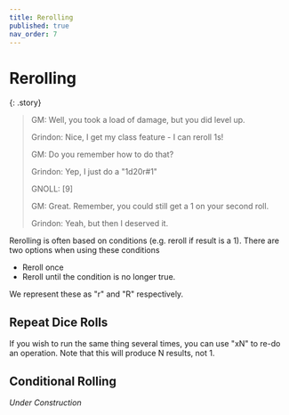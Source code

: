 ```yaml
---
title: Rerolling
published: true
nav_order: 7
---
```


# Rerolling

{: .story}
>
>   GM: Well, you took a load of damage, but you did level up.
>
>   Grindon: Nice, I get my class feature - I can reroll 1s!
>
>   GM: Do you remember how to do that?
>
>   Grindon: Yep, I just do a "1d20r#1"
>
>   GNOLL: [9]
>
>   GM: Great. Remember, you could still get a 1 on your second roll.
>
>   Grindon: Yeah, but then I deserved it.

Rerolling is often based on conditions (e.g. reroll if result is a 1). There are two options when using these conditions
 - Reroll once 
 - Reroll until the condition is no longer true.

We represent these as "r" and "R" respectively.


## Repeat Dice Rolls
If you wish to run the same thing several times, you can use "xN" to re-do an operation. Note that this will produce N results, not 1.


## Conditional Rolling

*Under Construction*

<!--
```
   GM: There's a set of 4 levers on the wall, they seem to control the gate blocking you from the next room
   Grindon The Brave: I randomly pull them up and down
   GM: Uh.. Okay - Roll some fate die and if you get a "+" it's in the right position
   Grindon The Brave: Cool - "4dFc"
   GNOLL: [2]
   GM: The gate shudders, but remains still
   Grindon The Brave: Ugh, I hate puzzles. I'll just hit it with my axe..
   GM: *Sigh*...
```

Some systems may get you to roll subsequent rolls on certain conditions. For example, if you roll a 1 on a d20, maybe your magic spell explodes, causing 1d6 damage to everyone around them. To express this we use conditions.

These follow a *ternary* syntax, which is to say:
> initial_roll_and_condition[do_if_condition_met|otherwise_do_this]
> d20#1[d6|p]

There are some key-letters which may be used:
 - **P** - Persist. Use the initial Roll again
 - **S** - Scrap. Remove the initial roll (if there is no other value mentioned, 0 will be the result value) 
-->
